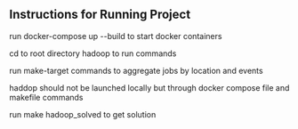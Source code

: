 ## Instructions for Running Project ##

run docker-compose up --build to start docker containers

cd to root directory hadoop to run commands

run make-target commands to aggregate jobs by location and events 

haddop should not be launched locally but through docker compose file and makefile commands

run make hadoop_solved to get solution
